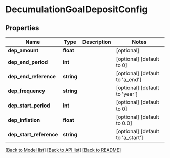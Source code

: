 # DecumulationGoalDepositConfig

## Properties
Name | Type | Description | Notes
------------ | ------------- | ------------- | -------------
**dep_amount** | **float** |  | [optional] 
**dep_end_period** | **int** |  | [optional] [default to 0]
**dep_end_reference** | **string** |  | [optional] [default to 'a_end']
**dep_frequency** | **string** |  | [optional] [default to 'year']
**dep_start_period** | **int** |  | [optional] [default to 0]
**dep_inflation** | **float** |  | [optional] [default to 0.0]
**dep_start_reference** | **string** |  | [optional] [default to 'a_start']

[[Back to Model list]](../README.md#documentation-for-models) [[Back to API list]](../README.md#documentation-for-api-endpoints) [[Back to README]](../README.md)



